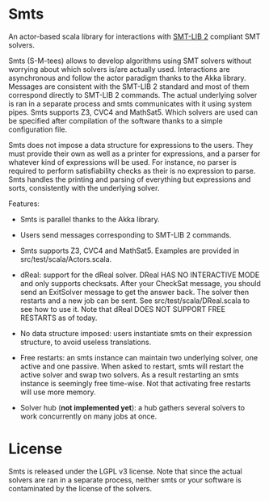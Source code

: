 Smts
====

An actor-based scala library for interactions with [SMT-LIB
2](www.smtlib.org) compliant SMT solvers.

Smts (S-M-tees) allows to develop algorithms using SMT solvers without
worrying about which solvers is/are actually used.  Interactions are
asynchronous and follow the actor paradigm thanks to the Akka library.
Messages are consistent with the SMT-LIB 2 standard and most of them
correspond directly to SMT-LIB 2 commands.  The actual underlying
solver is ran in a separate process and smts communicates with it
using system pipes. Smts supports Z3, CVC4 and MathSat5. Which solvers
are used can be specified after compilation of the software thanks to
a simple configuration file.

Smts does not impose a data structure for expressions to the users.
They must provide their own as well as a printer for expressions, and
a parser for whatever kind of expressions will be used. For instance,
no parser is required to perform satisfiability checks as their is no
expression to parse. Smts handles the printing and parsing of
everything but expressions and sorts, consistently with the underlying
solver.

Features:
* Smts is parallel thanks to the Akka library.
* Users send messages corresponding to SMT-LIB 2 commands.
* Smts supports Z3, CVC4 and MathSat5. Examples are provided in
  src/test/scala/Actors.scala.
* dReal: support for the dReal solver. DReal HAS NO INTERACTIVE MODE
  and only supports checksats. After your CheckSat message, you should
  send an ExitSolver message to get the answer back. The solver then
  restarts and a new job can be sent. See src/test/scala/DReal.scala
  to see how to use it.
  Note that dReal DOES NOT SUPPORT FREE RESTARTS as of today.
* No data structure imposed: users instantiate smts on their
  expression structure, to avoid useless translations.
* Free restarts: an smts instance can maintain two underlying solver,
  one active and one passive. When asked to restart, smts will restart
  the active solver and swap two solvers. As a result restarting an
  smts instance is seemingly free time-wise. Not that activating free
  restarts will use more memory.

* Solver hub (**not implemented yet**): a hub gathers several solvers
  to work concurrently on many jobs at once.


License
=======

Smts is released under the LGPL v3 license. Note that since the actual
solvers are ran in a separate process, neither smts or your software
is contaminated by the license of the solvers.
